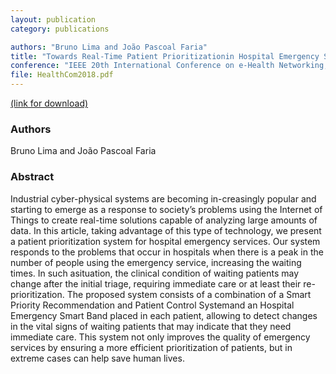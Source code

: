 ```yaml
---
layout: publication
category: publications

authors: "Bruno Lima and João Pascoal Faria"
title: "Towards Real-Time Patient Prioritizationin Hospital Emergency Services"
conference: "IEEE 20th International Conference on e-Health Networking, Applications and Services (Healthcom 2018)"
file: HealthCom2018.pdf
---
```


<a href="https://ieeexplore.ieee.org/document/8531089/"><i class="icon-pdf"></i> (link for download)</a>

### Authors

Bruno Lima and João Pascoal Faria

### Abstract

Industrial  cyber-physical  systems  are  becoming  in-creasingly  popular  and  starting  to  emerge  as  a  response  to society’s  problems  using  the  Internet  of  Things  to  create  real-time  solutions  capable  of  analyzing  large  amounts  of  data.  In this article,  taking  advantage  of  this  type  of  technology,  we present  a  patient  prioritization  system  for  hospital  emergency services.  Our  system  responds  to  the  problems  that  occur  in hospitals  when  there  is  a  peak  in  the  number  of  people  using the  emergency  service,  increasing  the  waiting  times.  In  such  asituation,  the  clinical  condition  of  waiting  patients  may  change after the initial triage, requiring immediate care or at least their re-prioritization. The proposed system consists of a combination of a Smart Priority Recommendation and Patient Control Systemand an Hospital Emergency Smart Band placed in each patient, allowing  to  detect  changes  in  the  vital  signs  of  waiting  patients that  may  indicate  that  they  need  immediate  care. This  system not only improves the quality of emergency services by ensuring a  more  efficient  prioritization  of  patients,  but  in  extreme  cases can help save human lives.
